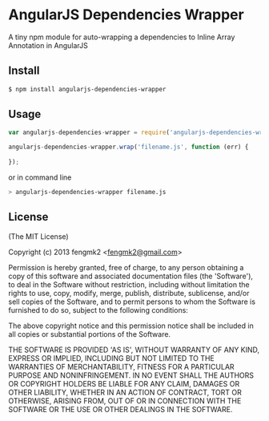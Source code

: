 AngularJS Dependencies Wrapper
=======

A tiny npm module for auto-wrapping a dependencies to Inline Array Annotation in AngularJS 

## Install

```bash
$ npm install angularjs-dependencies-wrapper
```

## Usage

```js
var angularjs-dependencies-wrapper = require('angularjs-dependencies-wrapper');

angularjs-dependencies-wrapper.wrap('filename.js', function (err) {
  
});
```

or in command line

```bash
> angularjs-dependencies-wrapper filename.js 
```

## License 

(The MIT License)

Copyright (c) 2013 fengmk2 &lt;fengmk2@gmail.com&gt;

Permission is hereby granted, free of charge, to any person obtaining
a copy of this software and associated documentation files (the
'Software'), to deal in the Software without restriction, including
without limitation the rights to use, copy, modify, merge, publish,
distribute, sublicense, and/or sell copies of the Software, and to
permit persons to whom the Software is furnished to do so, subject to
the following conditions:

The above copyright notice and this permission notice shall be
included in all copies or substantial portions of the Software.

THE SOFTWARE IS PROVIDED 'AS IS', WITHOUT WARRANTY OF ANY KIND,
EXPRESS OR IMPLIED, INCLUDING BUT NOT LIMITED TO THE WARRANTIES OF
MERCHANTABILITY, FITNESS FOR A PARTICULAR PURPOSE AND NONINFRINGEMENT.
IN NO EVENT SHALL THE AUTHORS OR COPYRIGHT HOLDERS BE LIABLE FOR ANY
CLAIM, DAMAGES OR OTHER LIABILITY, WHETHER IN AN ACTION OF CONTRACT,
TORT OR OTHERWISE, ARISING FROM, OUT OF OR IN CONNECTION WITH THE
SOFTWARE OR THE USE OR OTHER DEALINGS IN THE SOFTWARE.

